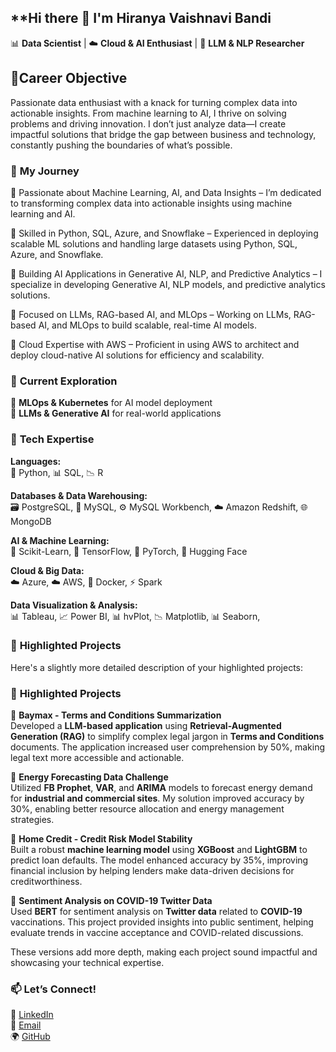 ## **Hi there 👋 I'm Hiranya Vaishnavi Bandi
📊 **Data Scientist** | ☁️ **Cloud & AI Enthusiast** | 🤖 **LLM & NLP Researcher**

## 🌟**Career Objective**
Passionate data enthusiast with a knack for turning complex data into actionable insights. From machine learning to AI, I thrive on solving problems and driving innovation. I don’t just analyze data—I create impactful solutions that bridge the gap between business and technology, constantly pushing the boundaries of what’s possible.

### 🚀 **My Journey**  
🔹 Passionate about Machine Learning, AI, and Data Insights – I’m dedicated to transforming complex data into actionable insights using machine learning and AI.

🔹 Skilled in Python, SQL, Azure, and Snowflake – Experienced in deploying scalable ML solutions and handling large datasets using Python, SQL, Azure, and Snowflake.

🔹 Building AI Applications in Generative AI, NLP, and Predictive Analytics – I specialize in developing Generative AI, NLP models, and predictive analytics solutions.

🔹 Focused on LLMs, RAG-based AI, and MLOps – Working on LLMs, RAG-based AI, and MLOps to build scalable, real-time AI models.

🔹 Cloud Expertise with AWS – Proficient in using AWS to architect and deploy cloud-native AI solutions for efficiency and scalability. 

### 🌱 **Current Exploration**  
🚀 **MLOps & Kubernetes** for AI model deployment  
🧠 **LLMs & Generative AI** for real-world applications  

### 💼 **Tech Expertise**  
**Languages:**  
🐍 Python, 📊 SQL, 📉 R

**Databases & Data Warehousing:**  
🗃️ PostgreSQL, 🐬 MySQL, ⚙️ MySQL Workbench, ☁️ Amazon Redshift, 🌐 MongoDB

**AI & Machine Learning:**  
🤖 Scikit-Learn, 🔢 TensorFlow, 🧠 PyTorch, 🧩 Hugging Face

**Cloud & Big Data:**  
☁️ Azure, ☁️ AWS, 🐳 Docker, ⚡ Spark

**Data Visualization & Analysis:**  
📊 Tableau, 📈 Power BI, 📊 hvPlot, 📉 Matplotlib, 📊 Seaborn,

### 📂 **Highlighted Projects**  
Here's a slightly more detailed description of your highlighted projects:

### 📂 **Highlighted Projects**

🔹 **Baymax - Terms and Conditions Summarization**  
Developed a **LLM-based application** using **Retrieval-Augmented Generation (RAG)** to simplify complex legal jargon in **Terms and Conditions** documents. The application increased user comprehension by 50%, making legal text more accessible and actionable.

🔹 **Energy Forecasting Data Challenge**  
Utilized **FB Prophet**, **VAR**, and **ARIMA** models to forecast energy demand for **industrial and commercial sites**. My solution improved accuracy by 30%, enabling better resource allocation and energy management strategies.

🔹 **Home Credit - Credit Risk Model Stability**  
Built a robust **machine learning model** using **XGBoost** and **LightGBM** to predict loan defaults. The model enhanced accuracy by 35%, improving financial inclusion by helping lenders make data-driven decisions for creditworthiness.

🔹 **Sentiment Analysis on COVID-19 Twitter Data**  
Used **BERT** for sentiment analysis on **Twitter data** related to **COVID-19** vaccinations. This project provided insights into public sentiment, helping evaluate trends in vaccine acceptance and COVID-related discussions. 

These versions add more depth, making each project sound impactful and showcasing your technical expertise.

### 📫 **Let’s Connect!**  
🔗 [LinkedIn](https://www.linkedin.com/in/hbandi2002)  
📧 [Email](mailto:hbandi0107@gmail.com)  
🌍 [GitHub](https://github.com/Hiranyabandi)


